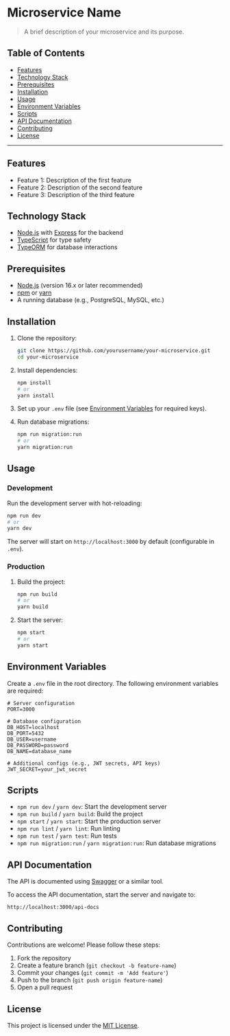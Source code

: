 # Microservice Name

> A brief description of your microservice and its purpose.

## Table of Contents

- [Features](#features)
- [Technology Stack](#technology-stack)
- [Prerequisites](#prerequisites)
- [Installation](#installation)
- [Usage](#usage)
- [Environment Variables](#environment-variables)
- [Scripts](#scripts)
- [API Documentation](#api-documentation)
- [Contributing](#contributing)
- [License](#license)

---

## Features

- Feature 1: Description of the first feature
- Feature 2: Description of the second feature
- Feature 3: Description of the third feature

## Technology Stack

- [Node.js](https://nodejs.org/) with [Express](https://expressjs.com/) for the backend
- [TypeScript](https://www.typescriptlang.org/) for type safety
- [TypeORM](https://typeorm.io/) for database interactions

## Prerequisites

- [Node.js](https://nodejs.org/) (version 16.x or later recommended)
- [npm](https://www.npmjs.com/) or [yarn](https://yarnpkg.com/)
- A running database (e.g., PostgreSQL, MySQL, etc.)

## Installation

1. Clone the repository:

   ```bash
   git clone https://github.com/yourusername/your-microservice.git
   cd your-microservice
   ```

2. Install dependencies:

   ```bash
   npm install
   # or
   yarn install
   ```

3. Set up your `.env` file (see [Environment Variables](#environment-variables) for required keys).

4. Run database migrations:

   ```bash
   npm run migration:run
   # or
   yarn migration:run
   ```

## Usage

### Development

Run the development server with hot-reloading:

```bash
npm run dev
# or
yarn dev
```

The server will start on `http://localhost:3000` by default (configurable in `.env`).

### Production

1. Build the project:

   ```bash
   npm run build
   # or
   yarn build
   ```

2. Start the server:

   ```bash
   npm start
   # or
   yarn start
   ```

## Environment Variables

Create a `.env` file in the root directory. The following environment variables are required:

```env
# Server configuration
PORT=3000

# Database configuration
DB_HOST=localhost
DB_PORT=5432
DB_USER=username
DB_PASSWORD=password
DB_NAME=database_name

# Additional configs (e.g., JWT secrets, API keys)
JWT_SECRET=your_jwt_secret
```

## Scripts

- `npm run dev` / `yarn dev`: Start the development server
- `npm run build` / `yarn build`: Build the project
- `npm start` / `yarn start`: Start the production server
- `npm run lint` / `yarn lint`: Run linting
- `npm run test` / `yarn test`: Run tests
- `npm run migration:run` / `yarn migration:run`: Run database migrations

## API Documentation

The API is documented using [Swagger](https://swagger.io/) or a similar tool. 

To access the API documentation, start the server and navigate to:

```
http://localhost:3000/api-docs
```

## Contributing

Contributions are welcome! Please follow these steps:

1. Fork the repository
2. Create a feature branch (`git checkout -b feature-name`)
3. Commit your changes (`git commit -m 'Add feature'`)
4. Push to the branch (`git push origin feature-name`)
5. Open a pull request

## License

This project is licensed under the [MIT License](LICENSE).
